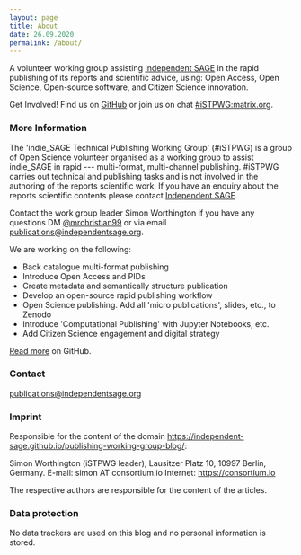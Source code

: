```yaml
---
layout: page
title: About
date: 26.09.2020
permalink: /about/
---
```


A volunteer working group assisting [Independent SAGE](https://www.independentsage.org/independent-sage/) in the rapid publishing of its reports and scientific advice, using: Open Access, Open Science, Open-source software, and Citizen Science innovation.

Get Involved! Find us on [GitHub](https://github.com/Independent-SAGE/Technical-Publishing-Working-Group) or join us on chat [#iSTPWG:matrix.org](https://matrix.to/#/!mAcobxVqDiVFbcVAUf:matrix.org?via=matrix.org).

### More Information

The 'indie_SAGE Technical Publishing Working Group' (#iSTPWG) is a group of Open Science volunteer organised as a working group to assist indie_SAGE in rapid --- multi-format, multi-channel publishing. #iSTPWG carries out technical and publishing tasks and is not involved in the authoring of the reports scientific work. If you have an enquiry about the reports scientific contents please contact [Independent SAGE](https://www.independentsage.org/contact-the-independent-sage/).

Contact the work group leader Simon Worthington if you have any questions DM [@mrchristian99](https://twitter.com/mrchristian99) or via email  [publications@independentsage.org](mailto:publications@independentsage.org).

We are working on the following:

  - Back catalogue multi-format publishing
  - Introduce Open Access and PIDs
  - Create metadata and semantically structure publication
  - Develop an open-source rapid publishing workflow
  - Open Science publishing. Add all 'micro publications', slides, etc., to Zenodo
  - Introduce 'Computational Publishing' with Jupyter Notebooks, etc.
  - Add Citizen Science engagement and digital strategy

[Read more](https://github.com/Independent-SAGE/Technical-Publishing-Working-Group/blob/master/README.md) on GitHub.

### Contact

[publications@independentsage.org](mailto:publications@independentsage.org)

### <a name="imprint"></a>Imprint

Responsible for the content of the domain https://independent-sage.github.io/publishing-working-group-blog/:

Simon Worthington (iSTPWG leader),
Lausitzer Platz 10,
10997 Berlin, Germany.
E-mail: simon AT consortium.io
Internet: https://consortium.io

The respective authors are responsible for the content of the articles.

### <a name="data"></a>Data protection

No data trackers are used on this blog and no personal information is stored.

